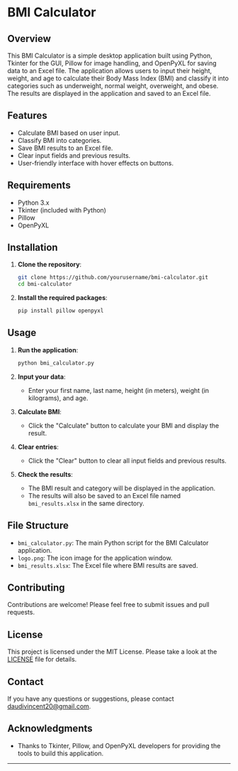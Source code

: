 # BMI Calculator

## Overview

This BMI Calculator is a simple desktop application built using Python, Tkinter for the GUI, Pillow for image handling, and OpenPyXL for saving data to an Excel file. The application allows users to input their height, weight, and age to calculate their Body Mass Index (BMI) and classify it into categories such as underweight, normal weight, overweight, and obese. The results are displayed in the application and saved to an Excel file.

## Features

- Calculate BMI based on user input.
- Classify BMI into categories.
- Save BMI results to an Excel file.
- Clear input fields and previous results.
- User-friendly interface with hover effects on buttons.

## Requirements

- Python 3.x
- Tkinter (included with Python)
- Pillow
- OpenPyXL

## Installation

1. **Clone the repository**:
    ```bash
    git clone https://github.com/yourusername/bmi-calculator.git
    cd bmi-calculator
    ```

2. **Install the required packages**:
    ```bash
    pip install pillow openpyxl
    ```

## Usage

1. **Run the application**:
    ```bash
    python bmi_calculator.py
    ```

2. **Input your data**:
    - Enter your first name, last name, height (in meters), weight (in kilograms), and age.

3. **Calculate BMI**:
    - Click the "Calculate" button to calculate your BMI and display the result.

4. **Clear entries**:
    - Click the "Clear" button to clear all input fields and previous results.

5. **Check the results**:
    - The BMI result and category will be displayed in the application.
    - The results will also be saved to an Excel file named `bmi_results.xlsx` in the same directory.

## File Structure

- `bmi_calculator.py`: The main Python script for the BMI Calculator application.
- `logo.png`: The icon image for the application window.
- `bmi_results.xlsx`: The Excel file where BMI results are saved.

## Contributing

Contributions are welcome! Please feel free to submit issues and pull requests.

## License

This project is licensed under the MIT License. Please take a look at the [LICENSE](LICENSE) file for details.

## Contact

If you have any questions or suggestions, please contact [daudivincent20@gmail.com](mailto:daudivincent20@gmail.com).

## Acknowledgments

- Thanks to Tkinter, Pillow, and OpenPyXL developers for providing the tools to build this application.

---

